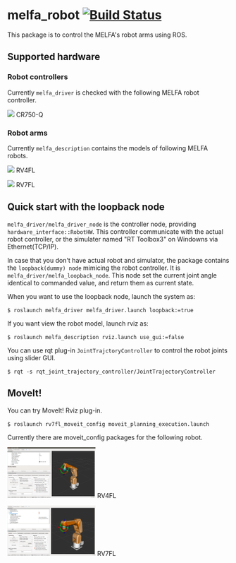 # melfa_robot [![Build Status](https://travis-ci.com/tork-a/melfa_robot.svg?token=Eg7EHKJ8kwE5VZs6TwDp&branch=master)](https://travis-ci.com/tork-a/melfa_robot)

This package is to control the MELFA's robot arms using ROS.

## Supported hardware

### Robot controllers

Currently `melfa_driver` is checked with the following MELFA robot
controller.

<img src="http://www.mitsubishielectric.co.jp/fa/products/rbt/robot/pmerit/common/img/src/s_cr750_751.jpg" width="200x"> CR750-Q 

### Robot arms

Currently `melfa_description` contains the models of following MELFA robots.

<img src="http://www.mitsubishielectric.co.jp/fa/products/rbt/robot/pmerit/common/img/src/s_4f.jpg" width="200x"> RV4FL

<img src="http://www.mitsubishielectric.co.jp/fa/products/rbt/robot/pmerit/common/img/src/s_7f.jpg" width="200x"> RV7FL

## Quick start with the loopback node

`melfa_driver/melfa_driver_node` is the controller node, providing
`hardware_interface::RobotHW`. This controller communicate with the
actual robot controller, or the simulater named "RT Toolbox3" on
Windowns via Ethernet(TCP/IP).

In case that you don't have actual robot and simulator, the package
contains the `loopback(dummy) node` mimicing the robot controller. It is 
`melfa_driver/melfa_loopback_node`. This node set the current joint angle identical to commanded value, and return them as current state.

When you want to use the loopback node, launch the system as:

```
$ roslaunch melfa_driver melfa_driver.launch loopback:=true
```

If you want view the robot model, launch rviz as:

```
$ roslaunch melfa_description rviz.launch use_gui:=false
```

You can use rqt plug-in `JointTrajctoryController` to control the
robot joints using slider GUI.

```
$ rqt -s rqt_joint_trajectory_controller/JointTrajectoryController
```

## MoveIt!

You can try MoveIt! Rviz plug-in.

```
$ roslaunch rv7fl_moveit_config moveit_planning_execution.launch 
```

Currently there are moveit_config packages for the following robot.

<img src="img/moveit_rv4fl.png" width="200x"> RV4FL

<img src="img/moveit_rv7fl.png" width="200x"> RV7FL
